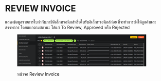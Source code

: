 # REVIEW INVOICE

แสดงข้อมูลรายการใบกำกับภาษีอิเล็กทรอนิกส์หรือใบรับอิเล็กทรอนิกส์ก่อนที่จะทำการส่งให้ลูกค้าและสรรพากร โดยแยกตามสถานะ ได้แก่ To Review, Approved หรือ Rejected

<figure><img src="../../.gitbook/assets/image (148).png" alt=""><figcaption><p>หน้าจอ Review Invoice</p></figcaption></figure>
